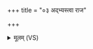 +++
title = "०३ अद्भ्यस्त्वा राज"

+++
<details><summary>मूलम् (VS)</summary>

अ॒द्भ्यस्त्वा॒ राज॒ वरु॑णो ह्वयतु॒ सोम॑स्त्वा ह्वयतु॒ पर्व॑तेभ्यः।  
इन्द्र॑स्त्वा ह्वयतु वि॒ड्भ्य आ॒भ्यः श्ये॒नो भू॒त्वा विश॒ आ प॑ते॒माः ॥
</details>